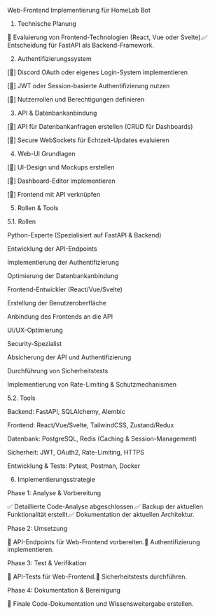Web-Frontend Implementierung für HomeLab Bot

1. Technische Planung

🔄 Evaluierung von Frontend-Technologien (React, Vue oder Svelte).✅ Entscheidung für FastAPI als Backend-Framework.

2. Authentifizierungssystem

[🔄] Discord OAuth oder eigenes Login-System implementieren

[🔄] JWT oder Session-basierte Authentifizierung nutzen

[🔄] Nutzerrollen und Berechtigungen definieren

3. API & Datenbankanbindung

[🔄] API für Datenbankanfragen erstellen (CRUD für Dashboards)

[🔄] Secure WebSockets für Echtzeit-Updates evaluieren

4. Web-UI Grundlagen

[🔄] UI-Design und Mockups erstellen

[🔄] Dashboard-Editor implementieren

[🔄] Frontend mit API verknüpfen

5. Rollen & Tools

5.1. Rollen

Python-Experte (Spezialisiert auf FastAPI & Backend)

Entwicklung der API-Endpoints

Implementierung der Authentifizierung

Optimierung der Datenbankanbindung

Frontend-Entwickler (React/Vue/Svelte)

Erstellung der Benutzeroberfläche

Anbindung des Frontends an die API

UI/UX-Optimierung

Security-Spezialist

Absicherung der API und Authentifizierung

Durchführung von Sicherheitstests

Implementierung von Rate-Limiting & Schutzmechanismen

5.2. Tools

Backend: FastAPI, SQLAlchemy, Alembic

Frontend: React/Vue/Svelte, TailwindCSS, Zustand/Redux

Datenbank: PostgreSQL, Redis (Caching & Session-Management)

Sicherheit: JWT, OAuth2, Rate-Limiting, HTTPS

Entwicklung & Tests: Pytest, Postman, Docker

6. Implementierungsstrategie

Phase 1: Analyse & Vorbereitung

✅ Detaillierte Code-Analyse abgeschlossen.✅ Backup der aktuellen Funktionalität erstellt.✅ Dokumentation der aktuellen Architektur.

Phase 2: Umsetzung

🔄 API-Endpoints für Web-Frontend vorbereiten.🔄 Authentifizierung implementieren.

Phase 3: Test & Verifikation

🔄 API-Tests für Web-Frontend.🔄 Sicherheitstests durchführen.

Phase 4: Dokumentation & Bereinigung

🔄 Finale Code-Dokumentation und Wissensweitergabe erstellen.

